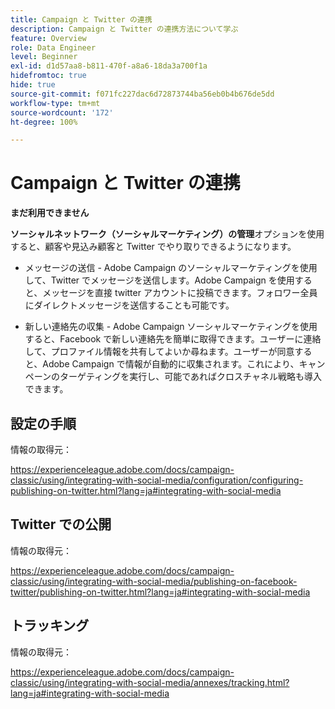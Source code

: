 ```yaml
---
title: Campaign と Twitter の連携
description: Campaign と Twitter の連携方法について学ぶ
feature: Overview
role: Data Engineer
level: Beginner
exl-id: d1d57aa8-b811-470f-a8a6-18da3a700f1a
hidefromtoc: true
hide: true
source-git-commit: f071fc227dac6d72873744ba56eb0b4b676de5dd
workflow-type: tm+mt
source-wordcount: '172'
ht-degree: 100%

---
```


# Campaign と Twitter の連携

**まだ利用できません**

**ソーシャルネットワーク（ソーシャルマーケティング）の管理**&#x200B;オプションを使用すると、顧客や見込み顧客と Twitter でやり取りできるようになります。

* メッセージの送信 - Adobe Campaign のソーシャルマーケティングを使用して、Twitter でメッセージを送信します。Adobe Campaign を使用すると、メッセージを直接 twitter アカウントに投稿できます。フォロワー全員にダイレクトメッセージを送信することも可能です。

* 新しい連絡先の収集 - Adobe Campaign ソーシャルマーケティングを使用すると、Facebook で新しい連絡先を簡単に取得できます。ユーザーに連絡して、プロファイル情報を共有してよいか尋ねます。ユーザーが同意すると、Adobe Campaign で情報が自動的に収集されます。これにより、キャンペーンのターゲティングを実行し、可能であればクロスチャネル戦略も導入できます。

## 設定の手順

情報の取得元：

https://experienceleague.adobe.com/docs/campaign-classic/using/integrating-with-social-media/configuration/configuring-publishing-on-twitter.html?lang=ja#integrating-with-social-media


## Twitter での公開

情報の取得元：

https://experienceleague.adobe.com/docs/campaign-classic/using/integrating-with-social-media/publishing-on-facebook-twitter/publishing-on-twitter.html?lang=ja#integrating-with-social-media


## トラッキング

情報の取得元：

https://experienceleague.adobe.com/docs/campaign-classic/using/integrating-with-social-media/annexes/tracking.html?lang=ja#integrating-with-social-media
